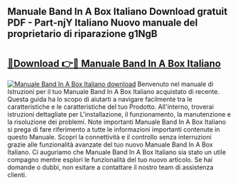 ## Manuale Band In A Box Italiano Download gratuit PDF - Part-njY Italiano Nuovo manuale del proprietario di riparazione g1NgB

# <h2><a href="http://dffxna.blite.top/?on=Manuale+Band+In+A+Box+Italiano">🔗Download 👉🔴 Manuale Band In A Box Italiano</a></h2>

[![Manuale Band In A Box Italiano download](https://i.imgur.com/lujVjoI.png)](http://dffxna.blite.top/?on=Manuale+Band+In+A+Box+Italiano)
Benvenuto nel manuale di Istruzioni per il tuo Manuale Band In A Box Italiano acquistato di recente. Questa guida ha lo scopo di aiutarti a navigare facilmente tra le caratteristiche e le caratteristiche del tuo Prodotto. All'interno, troverai istruzioni dettagliate per L'installazione, il funzionamento, la manutenzione e la risoluzione dei problemi. Note importanti Manuale Band In A Box Italiano si prega di fare riferimento a tutte le informazioni importanti contenute in questo Manuale. Scopri la connettività e il controllo senza interruzioni grazie alle funzionalità avanzate del tuo nuovo Manuale Band In A Box Italiano. Ci auguriamo che Manuale Band In A Box Italiano sia stato un utile compagno mentre esplori le funzionalità del tuo nuovo articolo. Se hai domande o dubbi, non esitare a contattare il nostro team di assistenza clienti.
